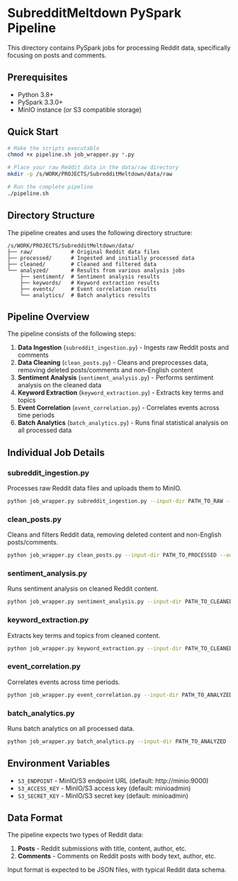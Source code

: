 # SubredditMeltdown PySpark Pipeline

This directory contains PySpark jobs for processing Reddit data, specifically focusing on posts and comments.

## Prerequisites

- Python 3.8+
- PySpark 3.3.0+
- MinIO instance (or S3 compatible storage)

## Quick Start

```bash
# Make the scripts executable
chmod +x pipeline.sh job_wrapper.py *.py

# Place your raw Reddit data in the data/raw directory
mkdir -p /s/WORK/PROJECTS/SubredditMeltdown/data/raw

# Run the complete pipeline
./pipeline.sh
```

## Directory Structure

The pipeline creates and uses the following directory structure:

```
/s/WORK/PROJECTS/SubredditMeltdown/data/
├── raw/            # Original Reddit data files
├── processed/      # Ingested and initially processed data
├── cleaned/        # Cleaned and filtered data
└── analyzed/       # Results from various analysis jobs
    ├── sentiment/  # Sentiment analysis results
    ├── keywords/   # Keyword extraction results
    ├── events/     # Event correlation results
    └── analytics/  # Batch analytics results
```

## Pipeline Overview

The pipeline consists of the following steps:

1. **Data Ingestion** (`subreddit_ingestion.py`) - Ingests raw Reddit posts and comments
2. **Data Cleaning** (`clean_posts.py`) - Cleans and preprocesses data, removing deleted posts/comments and non-English content
3. **Sentiment Analysis** (`sentiment_analysis.py`) - Performs sentiment analysis on the cleaned data
4. **Keyword Extraction** (`keyword_extraction.py`) - Extracts key terms and topics
5. **Event Correlation** (`event_correlation.py`) - Correlates events across time periods
6. **Batch Analytics** (`batch_analytics.py`) - Runs final statistical analysis on all processed data

## Individual Job Details

### subreddit_ingestion.py

Processes raw Reddit data files and uploads them to MinIO.

```bash
python job_wrapper.py subreddit_ingestion.py --input-dir PATH_TO_RAW --output-dir PATH_TO_PROCESSED
```

### clean_posts.py

Cleans and filters Reddit data, removing deleted content and non-English posts/comments.

```bash
python job_wrapper.py clean_posts.py --input-dir PATH_TO_PROCESSED --output-dir PATH_TO_CLEANED
```

### sentiment_analysis.py

Runs sentiment analysis on cleaned Reddit content.

```bash
python job_wrapper.py sentiment_analysis.py --input-dir PATH_TO_CLEANED --output-dir PATH_TO_ANALYZED
```

### keyword_extraction.py

Extracts key terms and topics from cleaned content.

```bash
python job_wrapper.py keyword_extraction.py --input-dir PATH_TO_CLEANED --output-dir PATH_TO_KEYWORDS
```

### event_correlation.py

Correlates events across time periods.

```bash
python job_wrapper.py event_correlation.py --input-dir PATH_TO_ANALYZED --output-dir PATH_TO_EVENTS
```

### batch_analytics.py

Runs batch analytics on all processed data.

```bash
python job_wrapper.py batch_analytics.py --input-dir PATH_TO_ANALYZED --output-dir PATH_TO_ANALYTICS
```

## Environment Variables

- `S3_ENDPOINT` - MinIO/S3 endpoint URL (default: http://minio:9000)
- `S3_ACCESS_KEY` - MinIO/S3 access key (default: minioadmin)
- `S3_SECRET_KEY` - MinIO/S3 secret key (default: minioadmin)

## Data Format

The pipeline expects two types of Reddit data:

1. **Posts** - Reddit submissions with title, content, author, etc.
2. **Comments** - Comments on Reddit posts with body text, author, etc.

Input format is expected to be JSON files, with typical Reddit data schema. 